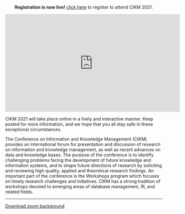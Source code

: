 ﻿---
layout: homepage
---

<div class="alert alert-success" role="alert">
<center>
<p><b>Registration is now live!</b> <a href="/registration">click here</a> to register to attend CIKM 2021.</p>
</center>
</div> 

<center>
<iframe width="560" height="315" src="https://www.youtube-nocookie.com/embed/7Vem2JiB28Y" title="YouTube video player" frameborder="0" allow="accelerometer; autoplay; clipboard-write; encrypted-media; gyroscope; picture-in-picture" allowfullscreen></iframe>
</center>

CIKM 2021 will take place online in a lively and interactive manner.
Keep posted for more information, and we hope that you all stay safe in these exceptional circumstances.

The Conference on Information and Knowledge Management (CIKM) provides an international forum for presentation and discussion of research on information and knowledge management, as well as recent advances on data and knowledge bases. The purpose of the conference is to identify challenging problems facing the development of future knowledge and information systems, and to shape future directions of research by soliciting and reviewing high quality, applied and theoretical research findings. An important part of the conference is the Workshops program which focuses on timely research challenges and initiatives. CIKM has a strong tradition of workshops devoted to emerging areas of database management, IR, and related fields.  

---

[Download zoom background](/img/cikm2021_zoom.jpeg)